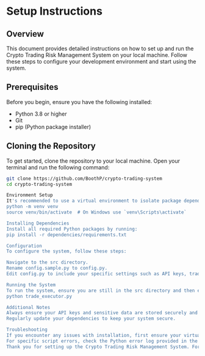 # Setup Instructions

## Overview
This document provides detailed instructions on how to set up and run the Crypto Trading Risk Management System on your local machine. Follow these steps to configure your development environment and start using the system.

## Prerequisites
Before you begin, ensure you have the following installed:
- Python 3.8 or higher
- Git
- pip (Python package installer)

## Cloning the Repository
To get started, clone the repository to your local machine. Open your terminal and run the following command:
```bash
git clone https://github.com/BoothP/crypto-trading-system
cd crypto-trading-system

Environment Setup
It's recommended to use a virtual environment to isolate package dependencies. To set up and activate a virtual environment, run:
python -m venv venv
source venv/bin/activate  # On Windows use `venv\Scripts\activate`

Installing Dependencies
Install all required Python packages by running:
pip install -r dependencies/requirements.txt

Configuration
To configure the system, follow these steps:

Navigate to the src directory.
Rename config.sample.py to config.py.
Edit config.py to include your specific settings such as API keys, trading parameters, and database connection strings (if applicable).

Running the System
To run the system, ensure you are still in the src directory and then execute:
python trade_executor.py

Additional Notes
Always ensure your API keys and sensitive data are stored securely and not hard-coded in scripts.
Regularly update your dependencies to keep your system secure.

Troubleshooting
If you encounter any issues with installation, first ensure your virtual environment is activated and that you have the correct permissions to install packages.
For specific script errors, check the Python error log provided in the console for hints on what might be wrong.
Thank you for setting up the Crypto Trading Risk Management System. For further assistance, please open an issue on the GitHub repository.
